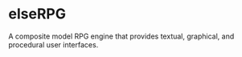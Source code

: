 # elseRPG

A composite model RPG engine that provides textual, graphical, and procedural user interfaces.
